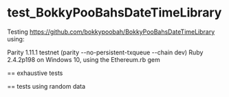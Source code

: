 # test_BokkyPooBahsDateTimeLibrary

Testing https://github.com/bokkypoobah/BokkyPooBahsDateTimeLibrary using:

Parity 1.11.1 testnet (parity --no-persistent-txqueue --chain dev)
Ruby 2.4.2p198 on Windows 10, using the Ethereum.rb gem

== exhaustive tests




== tests using random data

